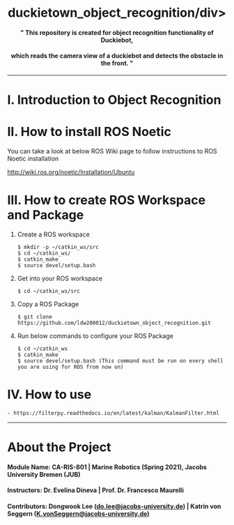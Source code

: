 # <div align=center>duckietown_object_recognition/div>
#### <div align="center">" This repository is created for object recognition functionality of Duckiebot, </div>
#### <div align="center"> which reads the camera view of a duckiebot and detects the obstacle in the front. "</div>
***

# I. Introduction to Object Recognition


# II. How to install ROS Noetic
You can take a look at below ROS Wiki page to follow instructions to ROS Noetic installation

http://wiki.ros.org/noetic/Installation/Ubuntu

# III. How to create ROS Workspace and Package
1. Create a ROS workspace

       $ mkdir -p ~/catkin_ws/src
       $ cd ~/catkin_ws/
       $ catkin_make
       $ source devel/setup.bash

2. Get into your ROS workspace

       $ cd ~/catkin_ws/src
       
3. Copy a ROS Package

       $ git clone https://github.com/ldw200012/duckietown_object_recognition.git

4. Run below commands to configure your ROS Package

       $ cd ~/catkin_ws
       $ catkin_make
       $ source devel/setup.bash (This command must be run on every shell you are using for ROS from now on)

# IV. How to use 

    - https://filterpy.readthedocs.io/en/latest/kalman/KalmanFilter.html

***
# About the Project

#### Module Name: CA-RIS-801 | Marine Robotics (Spring 2021), Jacobs University Bremen (JUB)
#### Instructors: Dr. Evelina Dineva | Prof. Dr. Francesco Maurelli
#### Contributors: Dongwook Lee (do.lee@jacobs-university.de) | Katrin von Seggern (K.vonSeggern@jacobs-university.de)


